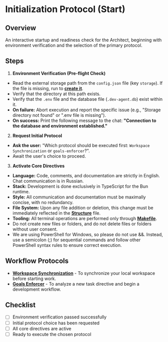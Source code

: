 # Initialization Protocol (Start)

## Overview
An interactive startup and readiness check for the Architect, beginning with environment verification and the selection of the primary protocol.

## Steps
1.  **Environment Verification (Pre-flight Check)**
   - Read the external storage path from the `config.json` file (key `storage`). If the file is missing, run to **[create it](../../scripts/project-init.ps1)**.
   - Verify that the directory at this path exists.
   - Verify that the `.env` file and the database file (`.dev-agent.db`) exist within it.
   - **On failure:** Abort execution and report the specific issue (e.g., "Storage directory not found" or ".env file is missing").
   - **On success:** Print the following message to the chat: **"Connection to the database and environment established."**

2.  **Request Initial Protocol**
   - **Ask the user:** "Which protocol should be executed first: `Workspace Synchronization` or `goals-enforcer`?".
   - Await the user's choice to proceed.

3.  **Activate Core Directives**
   - **Language:** Code, comments, and documentation are strictly in English. Chat communication is in Russian.
   - **Stack:** Development is done exclusively in TypeScript for the Bun runtime.
   - **Style:** All communication and documentation must be maximally concise, with no redundancy.
   - **File System:** Upon any file addition or deletion, this change must be immediately reflected in the **[Structure](../../docs/structure.md)** file.
   - **Tooling:** All terminal operations are performed only through **[Makefile](../../Makefile)**.
   - Do not create new files or folders, and do not delete files or folders without user consent.
   - We are using PowerShell for Windows, so please do not use &&. Instead, use a semicolon (;) for sequential commands and follow other PowerShell syntax rules to ensure correct execution.

## Workflow Protocols
- **[Workspace Synchronization](./workspace-synchronization.md)** - To synchronize your local workspace before starting work.
- **[Goals Enforcer](./goals-enforcer.md)** - To analyze a new task directive and begin a development workflow.

## Checklist
- [ ] Environment verification passed successfully
- [ ] Initial protocol choice has been requested
- [ ] All core directives are active
- [ ] Ready to execute the chosen protocol